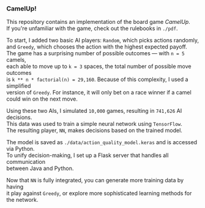 ### CamelUp!

This repository contains an implementation of the board game *CamelUp*.  
If you're unfamiliar with the game, check out the rulebooks in `./pdf`.

To start, I added two basic AI players: `Random`, which picks actions randomly,  
and `Greedy`, which chooses the action with the highest expected payoff.  
The game has a surprising number of possible outcomes — with `n = 5` camels,  
each able to move up to `k = 3` spaces, the total number of possible move outcomes  
is `k ** n * factorial(n) = 29,160`. Because of this complexity, I used a simplified  
version of `Greedy`. For instance, it will only bet on a race winner if a camel  
could win on the next move.

Using these two AIs, I simulated `10,000` games, resulting in `741,626` AI decisions.  
This data was used to train a simple neural network using `TensorFlow`.  
The resulting player, `NN`, makes decisions based on the trained model.

The model is saved as `./data/action_quality_model.keras` and is accessed via Python.  
To unify decision-making, I set up a Flask server that handles all communication  
between Java and Python.

Now that `NN` is fully integrated, you can generate more training data by having  
it play against `Greedy`, or explore more sophisticated learning methods for the network.
